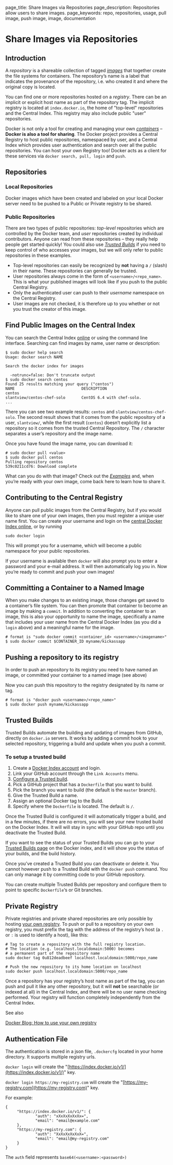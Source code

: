 page_title: Share Images via Repositories
page_description: Repositories allow users to share images.
page_keywords: repo, repositories, usage, pull image, push image, image, documentation

# Share Images via Repositories

## Introduction

A *repository* is a shareable collection of tagged
[*images*](../../terms/image/#image-def) that together create the file
systems for containers. The repository’s name is a label that indicates
the provenance of the repository, i.e. who created it and where the
original copy is located.

You can find one or more repositories hosted on a *registry*. There can
be an implicit or explicit host name as part of the repository tag. The
implicit registry is located at `index.docker.io`,
the home of "top-level" repositories and the Central Index. This
registry may also include public "user" repositories.

Docker is not only a tool for creating and managing your own
[*containers*](../../terms/container/#container-def) – **Docker is also
a tool for sharing**. The Docker project provides a Central Registry to
host public repositories, namespaced by user, and a Central Index which
provides user authentication and search over all the public
repositories. You can host your own Registry too! Docker acts as a
client for these services via `docker search, pull, login`
and `push`.

## Repositories

### Local Repositories

Docker images which have been created and labeled on your local Docker
server need to be pushed to a Public or Private registry to be shared.

### Public Repositories

There are two types of public repositories: *top-level* repositories
which are controlled by the Docker team, and *user* repositories created
by individual contributors. Anyone can read from these repositories –
they really help people get started quickly! You could also use
[*Trusted Builds*](#using-private-repositories) if you need to keep
control of who accesses your images, but we will only refer to public
repositories in these examples.

-   Top-level repositories can easily be recognized by **not** having a
    `/` (slash) in their name. These repositories
    can generally be trusted.
-   User repositories always come in the form of
    `<username>/<repo_name>`. This is what your
    published images will look like if you push to the public Central
    Registry.
-   Only the authenticated user can push to their *username* namespace
    on the Central Registry.
-   User images are not checked, it is therefore up to you whether or
    not you trust the creator of this image.

## Find Public Images on the Central Index

You can search the Central Index [online](https://index.docker.io) or
using the command line interface. Searching can find images by name,
user name or description:

    $ sudo docker help search
    Usage: docker search NAME

    Search the docker index for images

      -notrunc=false: Don't truncate output
    $ sudo docker search centos
    Found 25 results matching your query ("centos")
    NAME                             DESCRIPTION
    centos
    slantview/centos-chef-solo       CentOS 6.4 with chef-solo.
    ...

There you can see two example results: `centos` and
`slantview/centos-chef-solo`. The second result
shows that it comes from the public repository of a user,
`slantview/`, while the first result
(`centos`) doesn’t explicitly list a repository so
it comes from the trusted Central Repository. The `/`
character separates a user’s repository and the image name.

Once you have found the image name, you can download it:

    # sudo docker pull <value>
    $ sudo docker pull centos
    Pulling repository centos
    539c0211cd76: Download complete

What can you do with that image? Check out the
[*Examples*](../../examples/#example-list) and, when you’re ready with
your own image, come back here to learn how to share it.

## Contributing to the Central Registry

Anyone can pull public images from the Central Registry, but if you
would like to share one of your own images, then you must register a
unique user name first. You can create your username and login on the
[central Docker Index online](https://index.docker.io/account/signup/),
or by running

    sudo docker login

This will prompt you for a username, which will become a public
namespace for your public repositories.

If your username is available then `docker` will
also prompt you to enter a password and your e-mail address. It will
then automatically log you in. Now you’re ready to commit and push your
own images!

## Committing a Container to a Named Image

When you make changes to an existing image, those changes get saved to a
container’s file system. You can then promote that container to become
an image by making a `commit`. In addition to
converting the container to an image, this is also your opportunity to
name the image, specifically a name that includes your user name from
the Central Docker Index (as you did a `login`
above) and a meaningful name for the image.

    # format is "sudo docker commit <container_id> <username>/<imagename>"
    $ sudo docker commit $CONTAINER_ID myname/kickassapp

## Pushing a repository to its registry

In order to push an repository to its registry you need to have named an
image, or committed your container to a named image (see above)

Now you can push this repository to the registry designated by its name
or tag.

    # format is "docker push <username>/<repo_name>"
    $ sudo docker push myname/kickassapp

## Trusted Builds

Trusted Builds automate the building and updating of images from GitHub,
directly on `docker.io` servers. It works by adding
a commit hook to your selected repository, triggering a build and update
when you push a commit.

### To setup a trusted build

1.  Create a [Docker Index account](https://index.docker.io/) and login.
2.  Link your GitHub account through the `Link Accounts`
 menu.
3.  [Configure a Trusted build](https://index.docker.io/builds/).
4.  Pick a GitHub project that has a `Dockerfile`
    that you want to build.
5.  Pick the branch you want to build (the default is the
    `master` branch).
6.  Give the Trusted Build a name.
7.  Assign an optional Docker tag to the Build.
8.  Specify where the `Dockerfile` is located. The
    default is `/`.

Once the Trusted Build is configured it will automatically trigger a
build, and in a few minutes, if there are no errors, you will see your
new trusted build on the Docker Index. It will will stay in sync with
your GitHub repo until you deactivate the Trusted Build.

If you want to see the status of your Trusted Builds you can go to your
[Trusted Builds page](https://index.docker.io/builds/) on the Docker
index, and it will show you the status of your builds, and the build
history.

Once you’ve created a Trusted Build you can deactivate or delete it. You
cannot however push to a Trusted Build with the `docker push`
command. You can only manage it by committing code to your
GitHub repository.

You can create multiple Trusted Builds per repository and configure them
to point to specific `Dockerfile`‘s or Git branches.

## Private Registry

Private registries and private shared repositories are only possible by
hosting [your own
registry](https://github.com/dotcloud/docker-registry). To push or pull
to a repository on your own registry, you must prefix the tag with the
address of the registry’s host (a `.` or
`:` is used to identify a host), like this:

    # Tag to create a repository with the full registry location.
    # The location (e.g. localhost.localdomain:5000) becomes
    # a permanent part of the repository name
    sudo docker tag 0u812deadbeef localhost.localdomain:5000/repo_name

    # Push the new repository to its home location on localhost
    sudo docker push localhost.localdomain:5000/repo_name

Once a repository has your registry’s host name as part of the tag, you
can push and pull it like any other repository, but it will **not** be
searchable (or indexed at all) in the Central Index, and there will be
no user name checking performed. Your registry will function completely
independently from the Central Index.

See also

[Docker Blog: How to use your own
registry](http://blog.docker.io/2013/07/how-to-use-your-own-registry/)

## Authentication File

The authentication is stored in a json file, `.dockercfg`
located in your home directory. It supports multiple registry
urls.

`docker login` will create the
"[https://index.docker.io/v1/](https://index.docker.io/v1/)" key.

`docker login https://my-registry.com` will create
the "[https://my-registry.com](https://my-registry.com)" key.

For example:

    {
         "https://index.docker.io/v1/": {
                 "auth": "xXxXxXxXxXx=",
                 "email": "email@example.com"
         },
         "https://my-registry.com": {
                 "auth": "XxXxXxXxXxX=",
                 "email": "email@my-registry.com"
         }
    }

The `auth` field represents
`base64(<username>:<password>)`
